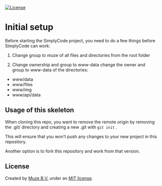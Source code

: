 [![License][license-shield]][license-link]

# Initial setup
Before starting the SimplyCode project, you need to do a few things before SimplyCode can work:

1. Change group to muze of all files and directories from the root folder

2. Change ownership and group to www-data
change the owner and group to www-data of the directories:
- www/data
- www/files
- www/img
- www/api/data

## Usage of this skeleton
When cloning this repo, you want to remove the remote origin by removing the .git/ directory and creating a new .git with `git init` .

This will ensure that you won't push any changes to your new project in this repository.

Another option is to fork this repository and work from that version.

## License

Created by [Muze B.V.][muze-site] under an [MIT license][license-link].

[license-link]: ./LICENSE
[license-shield]: https://img.shields.io/github/license/muze-nl/vil-app.svg
[muze-site]: https://muze.nl
